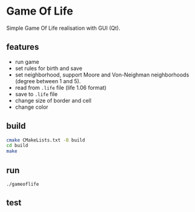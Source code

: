 # Game Of Life

Simple Game Of Life realisation with GUI (Qt).

## features
- run game
- set rules for birth and save
- set neighborhood, support Moore and Von-Neighman neighborhoods (degree between 1 and 5).
- read from `.life` file (life 1.06 format)
- save to `.life` file
- change size of border and cell
- change color

## build
```bash
cmake CMakeLists.txt -B build
cd build
make
```
## run
```
./gameoflife
```
## test
```

```
